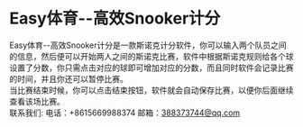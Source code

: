 # Easy体育--高效Snooker计分
  Easy体育--高效Snooker计分是一款斯诺克计分软件，你可以输入两个队员之间的信息，然后便可以开始两人之间的斯诺克比赛，软件中根据斯诺克规则给各个球设置了分数，你只需点击对应的球即可增加对应的分数，而且同时软件会记录比赛的时间，并且你还可以暂停比赛。  
  当比赛结束时候，你可以点击结束按钮，软件就会自动保存比赛，以便你后面继续查看该场比赛。  
  联系我们: 电话：+8615669988374  邮箱：388373744@qq.com
